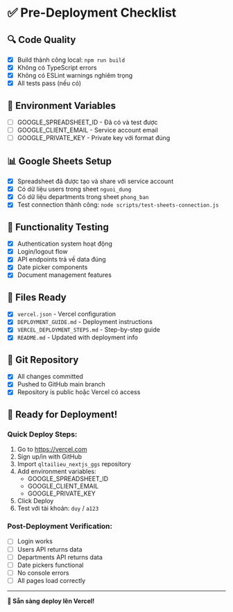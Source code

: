 # ✅ Pre-Deployment Checklist

## 🔍 Code Quality
- [x] Build thành công local: `npm run build`
- [x] Không có TypeScript errors
- [x] Không có ESLint warnings nghiêm trọng
- [x] All tests pass (nếu có)

## 🔐 Environment Variables
- [ ] GOOGLE_SPREADSHEET_ID - Đã có và test được
- [ ] GOOGLE_CLIENT_EMAIL - Service account email
- [ ] GOOGLE_PRIVATE_KEY - Private key với format đúng

## 📊 Google Sheets Setup
- [x] Spreadsheet đã được tạo và share với service account
- [x] Có dữ liệu users trong sheet `nguoi_dung`
- [x] Có dữ liệu departments trong sheet `phong_ban`
- [x] Test connection thành công: `node scripts/test-sheets-connection.js`

## 🧪 Functionality Testing
- [x] Authentication system hoạt động
- [x] Login/logout flow
- [x] API endpoints trả về data đúng
- [x] Date picker components
- [x] Document management features

## 📁 Files Ready
- [x] `vercel.json` - Vercel configuration
- [x] `DEPLOYMENT_GUIDE.md` - Deployment instructions
- [x] `VERCEL_DEPLOYMENT_STEPS.md` - Step-by-step guide
- [x] `README.md` - Updated with deployment info

## 🚀 Git Repository
- [x] All changes committed
- [x] Pushed to GitHub main branch
- [x] Repository is public hoặc Vercel có access

## 🎯 Ready for Deployment!

### Quick Deploy Steps:
1. Go to https://vercel.com
2. Sign up/in with GitHub
3. Import `qltailieu_nextjs_ggs` repository
4. Add environment variables:
   - GOOGLE_SPREADSHEET_ID
   - GOOGLE_CLIENT_EMAIL  
   - GOOGLE_PRIVATE_KEY
5. Click Deploy
6. Test với tài khoản: `duy` / `a123`

### Post-Deployment Verification:
- [ ] Login works
- [ ] Users API returns data
- [ ] Departments API returns data
- [ ] Date pickers functional
- [ ] No console errors
- [ ] All pages load correctly

---
**🎉 Sẵn sàng deploy lên Vercel!**